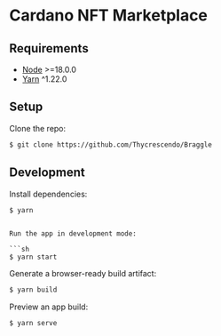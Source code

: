 # Cardano NFT Marketplace

## Requirements

- [Node](https://nodejs.org/en/) >=18.0.0
- [Yarn](https://yarnpkg.com/) ^1.22.0

## Setup

Clone the repo:

```sh
$ git clone https://github.com/Thycrescendo/Braggle
```

## Development

Install dependencies:

```sh
$ yarn
```

```

Run the app in development mode:

```sh
$ yarn start
```

Generate a browser-ready build artifact:

```sh
$ yarn build
```

Preview an app build:

```sh
$ yarn serve
```
